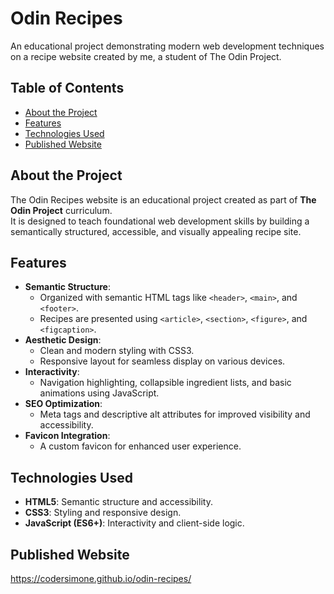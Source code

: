 # Odin Recipes
An educational project demonstrating modern web development techniques on a recipe website created by me, a student of The Odin Project.

## Table of Contents  
- [About the Project](#about-the-project)  
- [Features](#features)  
- [Technologies Used](#technologies-used)  
- [Рublished Website](#published-website) 

## About the Project  
The Odin Recipes website is an educational project created as part of **The Odin Project** curriculum.  
It is designed to teach foundational web development skills by building a semantically structured, accessible, and visually appealing recipe site.  

## Features  
- **Semantic Structure**:  
  - Organized with semantic HTML tags like `<header>`, `<main>`, and `<footer>`.  
  - Recipes are presented using `<article>`, `<section>`, `<figure>`, and `<figcaption>`.  
- **Aesthetic Design**:  
  - Clean and modern styling with CSS3.  
  - Responsive layout for seamless display on various devices.  
- **Interactivity**:  
  - Navigation highlighting, collapsible ingredient lists, and basic animations using JavaScript.    
- **SEO Optimization**:  
  - Meta tags and descriptive alt attributes for improved visibility and accessibility.  
- **Favicon Integration**:  
  - A custom favicon for enhanced user experience.

## Technologies Used  
- **HTML5**: Semantic structure and accessibility.  
- **CSS3**: Styling and responsive design.  
- **JavaScript (ES6+)**: Interactivity and client-side logic.  

## Рublished Website
https://codersimone.github.io/odin-recipes/